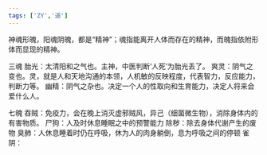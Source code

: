 ```yaml
---
tags: ['ZY','道']
---
```


神魂形魄，阳魂阴魄，都是“精神”；魂指能离开人体而存在的精神，而魄指依附形体而显现的精神。



三魂 
	胎光：太清阳和之气也。主神，中医判断‘人死’为胎光丢了。
	爽灵：阴气之变也。灵，就是人和天地沟通的本领，人机敏的反映程度，代表智力，反应能力，判断力等。
	幽精：阴气之杂也。决定一个人的性取向和生育能力，决定人将来会爱什么人。

七魄
	吞贼：免疫力，会在晚上消灭虚邪贼风，异己（细菌微生物），消除身体内的有害物质。
	尸狗：人及时休息睡眠之中的预警能力 
	除秽：除去身体代谢产生的废物
	臭肺：人休息睡着时仍在呼吸，休为人的肉身躺倒，息为呼吸之间的停顿 
	雀阴：














































